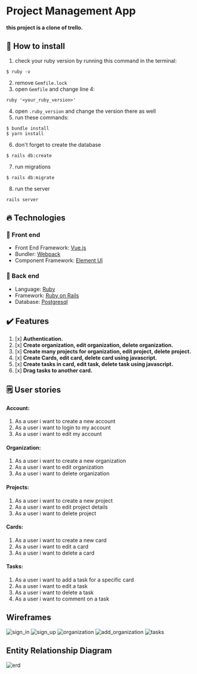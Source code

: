 # Project Management App

**this project is a clone of trello.**

## 🤔 How to install

1. check your ruby version by running this command in the terminal:

```
$ ruby -v
```

2. remove `Gemfile.lock`
3. open `Gemfile` and change line 4:

```
ruby '<your_ruby_version>'
```

4. open `.ruby_version` and change the version there as well
5. run these commands:

```
$ bundle install
$ yarn install
```

6. don't forget to create the database

```
$ rails db:create
```

7. run migrations

```
$ rails db:migrate
```

8. run the server

```
rails server
```

## 🔥 Technologies

### 🤩 Front end

- Front End Framework: [Vue.js](https://vuejs.org/)
- Bundler: [Webpack](https://webpack.js.org/)
- Component Framework: [Element UI](https://element.eleme.io/#/en-US)

### 💎 Back end

- Language: [Ruby](https://www.ruby-lang.org/en/)
- Framework: [Ruby on Rails](https://rubyonrails.org/)
- Database: [Postgresql](https://www.postgresql.org/)

## ✔️ Features

1. [x] **Authentication.**
2. [x] **Create organization, edit organization, delete organization.**
3. [x] **Create many projects for organization, edit project, delete project.**
4. [x] **Create Cards, edit card, delete card using javascript.**
5. [x] **Create tasks in card, edit task, delete task using javascript.**
6. [x] **Drag tasks to another card.**

## 🗒️ User stories

#### Account:

1. As a user i want to create a new account
2. As a user i want to login to my account
3. As a user i want to edit my account

#### Organization:

1. As a user i want to create a new organization
2. As a user i want to edit organization
3. As a user i want to delete organization

#### Projects:

1. As a user i want to create a new project
2. As a user i want to edit project details
3. As a user i want to delete project

#### Cards:

1. As a user i want to create a new card
2. As a user i want to edit a card
3. As a user i want to delete a card

#### Tasks:

1. As a user i want to add a task for a specific card
2. As a user i want to edit a task
3. As a user i want to delete a task
4. As a user i want to comment on a task

## Wireframes

![sign_in](https://i.imgur.com/qghG8pB.png)
![sign_up](https://i.imgur.com/Di0MzCI.png)
![organization](https://i.imgur.com/Rcvdstu.png)
![add_organization](https://i.imgur.com/FELUNWV.png)
![tasks](https://i.imgur.com/l2pVjRO.png)

## Entity Relationship Diagram

![erd](https://i.imgur.com/hzcBfOJ.jpg)

